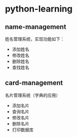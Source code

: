 # python-learning

## name-management
姓名管理系统，实现功能如下：
* 添加姓名
* 修改姓名
* 删除姓名
* 查找姓名

## card-management
名片管理系统（字典的应用）
* 添加名片
* 查询名片
* 修改名片
* 删除名片
* 打印数据库